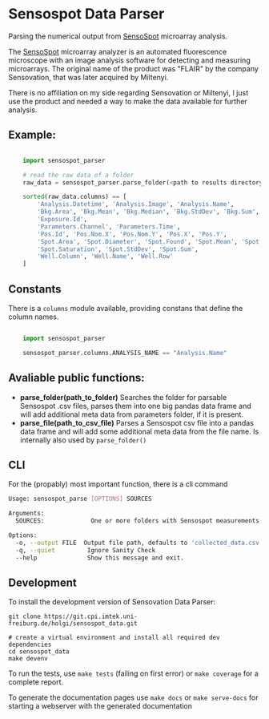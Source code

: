 Sensospot Data Parser
=====================

Parsing the numerical output from [SensoSpot][sensospot] microarray analysis.

The [SensoSpot][sensospot] microarray analyzer is an automated fluorescence microscope with an image analysis software for detecting and measuring microarrays. The original name of the product was "FLAIR" by the company Sensovation, that was later acquired by Miltenyi.

There is no affiliation on my side regarding Sensovation or Miltenyi, I just use the product and needed a way to make the data available for further analysis.


## Example:

```python

    import sensospot_parser

    # read the raw data of a folder
    raw_data = sensospot_parser.parse_folder(<path to results directory>)

    sorted(raw_data.columns) == [
        'Analysis.Datetime', 'Analysis.Image', 'Analysis.Name', 
        'Bkg.Area', 'Bkg.Mean', 'Bkg.Median', 'Bkg.StdDev', 'Bkg.Sum',
        'Exposure.Id',
        'Parameters.Channel', 'Parameters.Time',
        'Pos.Id', 'Pos.Nom.X', 'Pos.Nom.Y', 'Pos.X', 'Pos.Y',
        'Spot.Area', 'Spot.Diameter', 'Spot.Found', 'Spot.Mean', 'Spot.Median',
        'Spot.Saturation', 'Spot.StdDev', 'Spot.Sum',
        'Well.Column', 'Well.Name', 'Well.Row'
    ]
```

## Constants

There is a `columns` module available, providing constans that define the column names.

```python

    import sensospot_parser

    sensospot_parser.columns.ANALYSIS_NAME == "Analysis.Name"
```


## Avaliable public functions:

 - **parse_folder(path_to_folder)**
   Searches the folder for parsable Sensospot .csv files, parses them into one
   big pandas data frame and will add additional meta data from parameters folder,
   if it is present.
- **parse_file(path_to_csv_file)**
   Parses a Sensospot csv file into a pandas data frame and will add some additional
   meta data from the file name. Is internally also used by `parse_folder()`


## CLI

For the (propably) most important function, there is a cli command

```sh
Usage: sensospot_parse [OPTIONS] SOURCES

Arguments:
  SOURCES:             One or more folders with Sensospot measurements

Options:
  -o, --output FILE  Output file path, defaults to 'collected_data.csv'
  -q, --quiet         Ignore Sanity Check
  --help              Show this message and exit.
```

## Development

To install the development version of Sensovation Data Parser:

    git clone https://git.cpi.imtek.uni-freiburg.de/holgi/sensospot_data.git

    # create a virtual environment and install all required dev dependencies
    cd sensospot_data
    make devenv

To run the tests, use `make tests` (failing on first error) or `make coverage` for a complete report.

To generate the documentation pages use `make docs` or `make serve-docs` for
starting a webserver with the generated documentation

[sensospot]: https://www.miltenyi-imaging.com/products/sensospot
